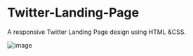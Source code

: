 # Twitter-Landing-Page
A responsive  Twitter Landing Page  design using HTML &amp;CSS.
  
![image](https://user-images.githubusercontent.com/88227668/194037833-c2ae469d-28bc-47a2-9262-7dbf8dfcac97.png)
